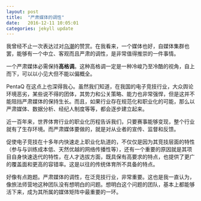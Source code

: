 ```yaml
---
layout: post
title:  "严肃媒体的调性"
date:   2016-12-11 10:05:01
categories: jekyll update
---
```

我曾经不止一次表达过对[乌潮](http://www.wuchao.us)的赞赏。在我看来，一个媒体也好，自媒体集群也罢，能够有一个中立、客观而且严肃的调性，是非常值得推崇的一件事情。

一个严肃媒体必需保持**高格调**。这种高格调一定是一种冷峻乃至冷酷的视角，自上而下，可以以小见大但不能以偏概全。

PentaQ 在这点上也深得我心。虽然我们知道，在我国的电子竞技行业，大众舆论环境恶劣，某些说不得的团体，其势力和公关策略、能力也非常强悍，但是这并不能阻挡严肃媒体的保持生长。而且，如果行业存在规范化和职业化的可能，那么以严肃媒体、数据分析、经纪人制度等等，都会逐步建立起来。

近一百年来，世界体育行业的职业化历程告诉我们，只要赛事能够变现，整个行业就有了生存环境。而严肃媒体要做的，就是对从业者的宣传、监督和反馈。

促使电子竞技在十多年内快速走上职业化轨道的，不仅仅是因为其竞技层面的特性（参与与训练成本低、天然优越的网络传播性等），还有一个重要的原因就是其项目自身快速迭代的特性，在人才选拔方面，既具保有高要求的特点，也提供了更广的覆盖面和更高的容错率。这是以往的传统体育所不具备的特点。

好像有点跑题。严肃媒体的调性，在泛竞技行业，非常重要。这也是我一直认为，像旅法师营地这种团队没有想明白的问题。想明白这个问题的团队，基本上都能够活下来，成为其所属的媒体矩阵中最重要的一环。


